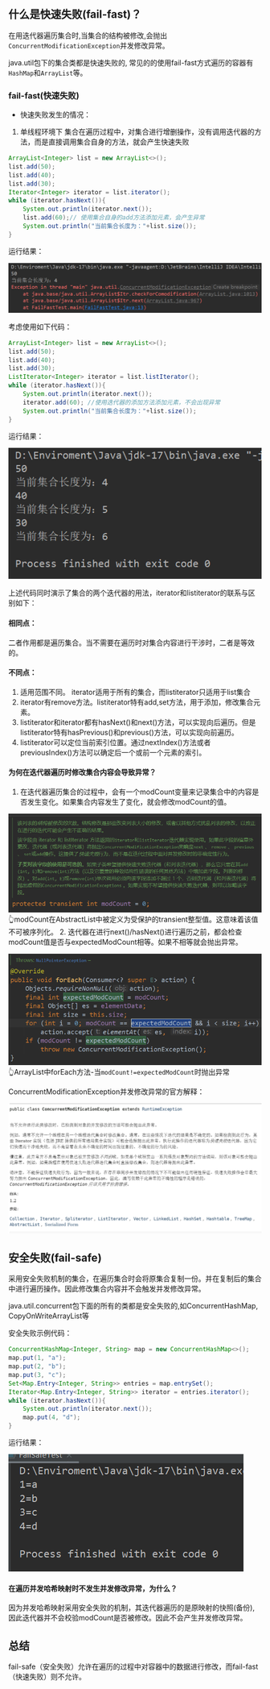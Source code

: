 ## 什么是快速失败(fail-fast)？
在用迭代器遍历集合时,当集合的结构被修改,会抛出`ConcurrentModificationException`并发修改异常。

java.util包下的集合类都是快速失败的, 常见的的使用fail-fast方式遍历的容器有`HashMap`和`ArrayList`等。

### fail-fast(快速失败)
- 快速失败发生的情况：
1. 单线程环境下
集合在遍历过程中，对集合进行增删操作，没有调用迭代器的方法，而是直接调用集合自身的方法，就会产生快速失败
```java
ArrayList<Integer> list = new ArrayList<>();
list.add(50);
list.add(40);
list.add(30);
Iterator<Integer> iterator = list.iterator();
while (iterator.hasNext()){
    System.out.println(iterator.next());
    list.add(60);// 使用集合自身的add方法添加元素，会产生异常
    System.out.println("当前集合长度为："+list.size());
}
```
运行结果：

![Alt text](img/Snipaste_2023-08-29_16-41-08.png)



考虑使用如下代码：
```java
ArrayList<Integer> list = new ArrayList<>();
list.add(50);
list.add(40);
list.add(30);
ListIterator<Integer> iterator = list.listIterator();
while (iterator.hasNext()){
    System.out.println(iterator.next());
    iterator.add(60); //使用迭代器的添加方法添加元素，不会出现异常
    System.out.println("当前集合长度为："+list.size());
}
```
运行结果：

![Alt text](img/Snipaste_2023-08-29_16-43-06.png)



上述代码同时演示了集合的两个迭代器的用法，iterator和listiterator的联系与区别如下：
#### 相同点：
二者作用都是遍历集合。当不需要在遍历时对集合内容进行干涉时，二者是等效的。
#### 不同点：
1. 适用范围不同。 iterator适用于所有的集合，而listiterator只适用于list集合
2. iterator有remove方法。listiterator特有add,set方法，用于添加，修改集合元素。
3. listiterator和iterator都有hasNext()和next()方法，可以实现向后遍历。但是listiterator特有hasPrevious()和previous()方法，可以实现向前遍历。
4. listiterator可以定位当前索引位置。通过nextIndex()方法或者previousIndex()方法可以确定后一个或前一个元素的索引。

#### 为何在迭代器遍历时修改集合内容会导致异常？
1. 在迭代器遍历集合的过程中，会有一个modCount变量来记录集合中的内容是否发生变化。如果集合内容发生了变化，就会修改modCount的值。

![Alt text](img/Snipaste_2023-08-29_16-51-48.png)
👆modCount在AbstractList中被定义为受保护的transient整型值。这意味着该值不可被序列化。
2. 迭代器在进行next()/hasNext()进行遍历之前，都会检查modCount值是否与expectedModCount相等。如果不相等就会抛出异常。

![Alt text](img/Snipaste_2023-08-29_16-57-07.png)
👆ArrayList中forEach方法-当`modCount!=expectedModCount`时抛出异常

ConcurrentModificationException并发修改异常的官方解释：

![Alt text](img/Snipaste_2023-08-29_16-59-39.png)

## 安全失败(fail-safe)
采用安全失败机制的集合，在遍历集合时会将原集合复制一份。并在复制后的集合中进行遍历操作。因此修改集合内容并不会触发并发修改异常。

java.util.concurrent包下面的所有的类都是安全失败的,如ConcurrentHashMap, CopyOnWriteArrayList等

安全失败示例代码：
```java
ConcurrentHashMap<Integer, String> map = new ConcurrentHashMap<>();
map.put(1, "a");
map.put(2, "b");
map.put(3, "c");
Set<Map.Entry<Integer, String>> entries = map.entrySet();
Iterator<Map.Entry<Integer, String>> iterator = entries.iterator();
while (iterator.hasNext()){
    System.out.println(iterator.next());
    map.put(4, "d");
}
```
运行结果：

![Alt text](img/Snipaste_2023-08-29_17-08-54.png)

#### 在遍历并发哈希映射时不发生并发修改异常，为什么？
因为并发哈希映射采用安全失败的机制，其迭代器遍历的是原映射的快照(备份),因此迭代器并不会校验modCount是否被修改。因此不会产生并发修改异常。

## 总结
fail-safe（安全失败）允许在遍历的过程中对容器中的数据进行修改，而fail-fast（快速失败）则不允许。